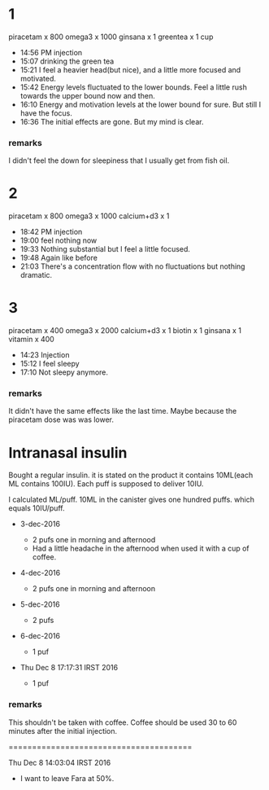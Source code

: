 1
===

piracetam 	x 800
omega3 		x 1000
ginsana		x 1
greentea	x 1 cup

* 14:56 PM 		injection
* 15:07			drinking the green tea
* 15:21			I feel a heavier head(but nice), and a little more focused and motivated.
* 15:42			Energy levels fluctuated to the lower bounds. Feel a little rush towards the upper bound now and then.
* 16:10			Energy and motivation levels at the lower bound for sure. But still I have the focus.
* 16:36			The initial effects are gone. But my mind is clear.

### remarks

I didn't feel the down for sleepiness that I usually get from fish oil.

2
===

piracetam	x 800
omega3		x 1000
calcium+d3  x 1

* 18:42 PM 		injection
* 19:00			feel nothing now
* 19:33			Nothing substantial but I feel  a little focused.
* 19:48			Again like before
* 21:03			There's a concentration flow with no fluctuations but nothing dramatic.


3
=====

piracetam		x 400
omega3			x 2000
calcium+d3		x 1
biotin			x 1
ginsana			x 1
vitamin			x 400

* 14:23			Injection
* 15:12			I feel sleepy
* 17:10			Not sleepy anymore.

### remarks

It didn't have the same effects like the last time. Maybe because the piracetam dose was 
was lower.


Intranasal insulin
====

Bought a regular insulin. it is stated on the product it contains 10ML(each ML contains 100IU).
Each puff is supposed to deliver 10IU.

I calculated ML/puff. 10ML in the canister gives one hundred puffs. which equals 10IU/puff.

* 3-dec-2016
	* 2 pufs one in morning and afternood
	* Had  a little headache in the afternood when used it with a cup of coffee.

* 4-dec-2016
	* 2 pufs one in morning and afternoon

* 5-dec-2016
	* 2 pufs

* 6-dec-2016
	* 1 puf

* Thu Dec  8 17:17:31 IRST 2016
	* 1 puf

### remarks

This shouldn't be taken with coffee. Coffee should be used 30 to 60 minutes after the initial injection.


=======================================

Thu Dec  8 14:03:04 IRST 2016 

* I want to leave Fara at 50%.
